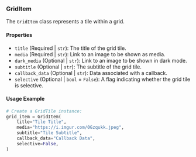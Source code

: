 ### GridItem

The `GridItem` class represents a tile within a grid.

#### Properties

- `title` (Required | `str`): The title of the grid tile.
- `media` (Required | `str`): Link to an image to be shown as media.
- `dark_media` (Optional | `str`): Link to an image to be shown in dark mode.
- `subtitle` (Optional | `str`): The subtitle of the grid tile.
- `callback_data` (Optional | `str`): Data associated with a callback.
- `selective` (Optional | `bool` = `False`): A flag indicating whether the grid tile is selective.

#### Usage Example

```python
# Create a GridTile instance:
grid_item = GridItem(
    title="Tile Title",
    media="https://i.imgur.com/0Gzqukk.jpeg",
    subtitle="Tile Subtitle",
    callback_data="Callback Data",
    selective=False,
)
```